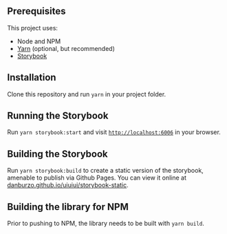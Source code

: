 ## Prerequisites

This project uses:

* Node and NPM 
* [Yarn](https://yarnpkg.org) (optional, but recommended)
* [Storybook](https://storybook.js.org)

## Installation

Clone this repository and run `yarn` in your project folder.

## Running the Storybook

Run `yarn storybook:start` and visit [`http://localhost:6006`](http://localhost:6006) in your browser.

## Building the Storybook

Run `yarn storybook:build` to create a static version of the storybook, amenable to publish via Github Pages. You can view it online at [danburzo.github.io/uiuiui/storybook-static](https://danburzo.github.io/uiuiui/storybook-static/).

## Building the library for NPM

Prior to pushing to NPM, the library needs to be built with `yarn build`.
